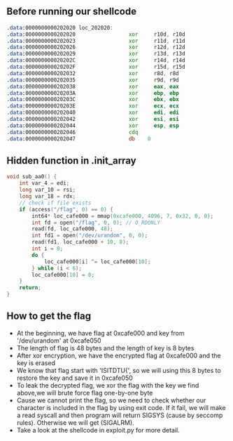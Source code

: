 ## Before running our shellcode
```asm
.data:0000000000202020 loc_202020:
.data:0000000000202020                 xor     r10d, r10d
.data:0000000000202023                 xor     r11d, r11d
.data:0000000000202026                 xor     r12d, r12d
.data:0000000000202029                 xor     r13d, r13d
.data:000000000020202C                 xor     r14d, r14d
.data:000000000020202F                 xor     r15d, r15d
.data:0000000000202032                 xor     r8d, r8d
.data:0000000000202035                 xor     r9d, r9d
.data:0000000000202038                 xor     eax, eax
.data:000000000020203A                 xor     ebp, ebp
.data:000000000020203C                 xor     ebx, ebx
.data:000000000020203E                 xor     ecx, ecx
.data:0000000000202040                 xor     edi, edi
.data:0000000000202042                 xor     esi, esi
.data:0000000000202044                 xor     esp, esp
.data:0000000000202046                 cdq
.data:0000000000202047                 db    0
```

## Hidden function in .init_array
```c
void sub_aa0() {
    int var_4 = edi;
    long var_10 = rsi;
    long var_18 = rdx;
    // check if file exists
    if (access("/flag", 0) == 0) {
        int64* loc_cafe000 = mmap(0xcafe000, 4096, 7, 0x32, 0, 0);
        int fd = open("/flag", 0, 0); // O_RDONLY
        read(fd, loc_cafe000, 48);
        int fd1 = open("/dev/urandom", 0, 0);
        read(fd1, loc_cafe000 + 10, 8);
        int i = 0;
        do {
            loc_cafe000[i] ^= loc_cafe000[10];
        } while (i < 6);
        loc_cafe000[10] = 0;
    }
    return;
}
```

## How to get the flag
- At the beginning, we have flag at 0xcafe000 and key from '/dev/urandom' at 0xcafe050
- The length of flag is 48 bytes and the length of key is 8 bytes
- After xor encryption, we have the encrypted flag at 0xcafe000 and the key is erased
- We know that flag start with 'ISITDTU{', so we will using this 8 bytes to restore the key and save it in 0xcafe050
- To leak the decrypted flag, we xor the flag with the key we find above,we will brute force flag one-by-one byte
- Cause we cannot print the flag, so we need to check whether our character is included in the flag by using exit code. If it fail, we will make a read syscall and then program will return SIGSYS (cause by seccomp rules). Otherwise we will get (SIGALRM).
- Take a look at the shellcode in exploit.py for more detail.